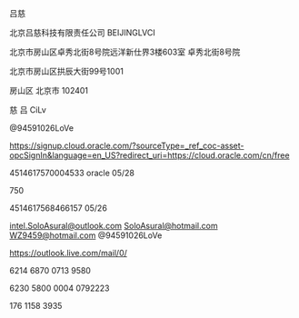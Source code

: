 吕慈

北京吕慈科技有限责任公司
BEIJINGLVCI


北京市房山区卓秀北街8号院远洋新仕界3楼603室
卓秀北街8号院


北京市房山区拱辰大街99号1001


房山区
北京市
102401


慈   吕
CiLv




@94591026LoVe


https://signup.cloud.oracle.com/?sourceType=_ref_coc-asset-opcSignIn&language=en_US?redirect_uri=https://cloud.oracle.com/cn/free


4514617570004533
oracle
05/28

750



4514617568466157
05/26

intel.SoloAsural@outlook.com
SoloAsural@hotmail.com
WZ9459@hotmail.com
@94591026LoVe

https://outlook.live.com/mail/0/

6214 6870 0713 9580

6230 5800 0004 0792223

176 1158 3935